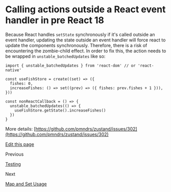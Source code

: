 Calling actions outside a React event handler in pre React 18
=============================================================

Because React handles `setState` synchronously if it's called outside an event handler, updating the state outside an event handler will force react to update the components synchronously. Therefore, there is a risk of encountering the zombie-child effect. In order to fix this, the action needs to be wrapped in `unstable_batchedUpdates` like so:

    import { unstable_batchedUpdates } from 'react-dom' // or 'react-native'
    
    const useFishStore = create((set) => ({
      fishes: 0,
      increaseFishes: () => set((prev) => ({ fishes: prev.fishes + 1 })),
    }))
    
    const nonReactCallback = () => {
      unstable_batchedUpdates(() => {
        useFishStore.getState().increaseFishes()
      })
    }
    

More details: [https://github.com/pmndrs/zustand/issues/302](https://github.com/pmndrs/zustand/issues/302)

[Edit this page](https://github.com/pmndrs/zustand/edit/main/docs/guides/event-handler-in-pre-react-18.md)

Previous

[Testing](/guides/testing)

Next

[Map and Set Usage](/guides/maps-and-sets-usage)